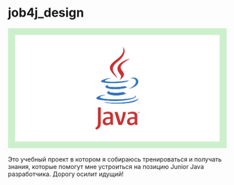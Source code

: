 #                                                        job4j_design <center>

![ScreenShot](java1.png)

Это учебный проект в котором я собираюсь тренироваться и получать знания, которые помогут мне устроиться на позицию Junior Java разработчика.
                                                   Дорогу осилит идущий! 
